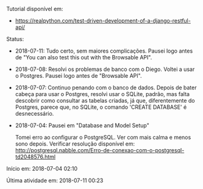 Tutorial disponível em:

- https://realpython.com/test-driven-development-of-a-django-restful-api/

Status:

- 2018-07-11: Tudo certo, sem maiores complicações. Pausei logo antes de "You can also test this out with the Browsable API".

- 2018-07-08: Resolvi os problemas de banco com o Diego. Voltei a usar o Postgres. Pausei logo antes de "Browsable API".

- 2018-07-07: Continuo penando com o banco de dados. Depois de bater cabeça para usar o Postgres, resolvi usar o SQLite, padrão, mas falta descobrir como consultar as tabelas criadas, já que, diferentemente do Postgres, parece que, no SQLite, o comando 'CREATE DATABASE' é desnecessário.

- 2018-07-04: Pausei em "Database and Model Setup"

   Tomei erro ao configurar o PostgreSQL. Ver com mais calma e menos sono depois. Verificar resolução disponível em: http://postgresql.nabble.com/Erro-de-conexao-com-o-postgresql-td2048576.html


Início em: 2018-07-04 02:10

Última atividade em: 2018-07-11 00:23